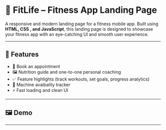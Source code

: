 # 💪 FitLife – Fitness App Landing Page

A responsive and modern landing page for a fitness mobile app. Built using **HTML, CSS , and JavaScript**, this landing page is designed to showcase your fitness app with an eye-catching UI and smooth user experience.

---

## 🌟 Features

- 📱 Book an appointment
- 🖼️ Nutrition guide and one-to-one personal coaching
- ✅ Feature highlights (track workouts, set goals, progress analytics)
- 🧭 Machine avaibality tracker
- ⚡ Fast loading and clean UI

---

## 🖼️ Demo


---



